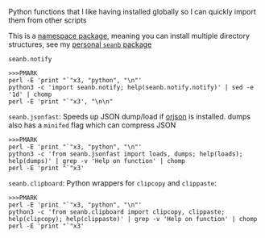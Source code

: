 Python functions that I like having installed globally so I can quickly import them from other scripts

This is a [namespace package](https://packaging.python.org/en/latest/guides/packaging-namespace-packages/), meaning you can install multiple directory structures, see my [personal `seanb` package](https://github.com/seanbreckenridge/dotfiles/tree/master/.config/seanb)

`seanb.notify`

```
>>>PMARK
perl -E 'print "`"x3, "python", "\n"'
python3 -c 'import seanb.notify; help(seanb.notify.notify)' | sed -e '1d' | chomp
perl -E 'print "`"x3', "\n\n"
```

`seanb.jsonfast`: Speeds up JSON dump/load if [orjson](https://github.com/ijl/orjson) is installed. dumps also has a `minifed` flag which can compress JSON

```
>>>PMARK
perl -E 'print "`"x3, "python", "\n"'
python3 -c 'from seanb.jsonfast import loads, dumps; help(loads); help(dumps)' | grep -v 'Help on function' | chomp
perl -E 'print "`"x3'
```

`seanb.clipboard`: Python wrappers for `clipcopy` and `clippaste`:

```
>>>PMARK
perl -E 'print "`"x3, "python", "\n"'
python3 -c 'from seanb.clipboard import clipcopy, clippaste; help(clipcopy); help(clippaste)' | grep -v 'Help on function' | chomp
perl -E 'print "`"x3'
```
